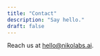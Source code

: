```yaml
---
title: "Contact"
description: "Say hello."
draft: false
---
```


Reach us at [hello@nikolabs.ai](mailto:hello@nikolabs.ai).

